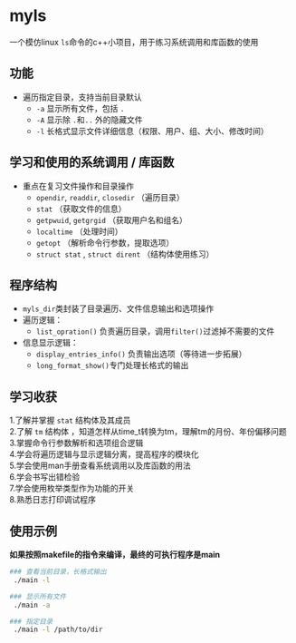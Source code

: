 # myls  
一个模仿linux `ls`命令的c++小项目，用于练习系统调用和库函数的使用  
  
## 功能  
- 遍历指定目录，支持当前目录默认
    - `-a` 显示所有文件，包括 `.`  
    - `-A` 显示除 `.`和`..` 外的隐藏文件
    - `-l` 长格式显示文件详细信息（权限、用户、组、大小、修改时间）

## 学习和使用的系统调用 / 库函数   
- 重点在复习文件操作和目录操作 
    - `opendir`, `readdir`, `closedir` （遍历目录）
    - `stat` （获取文件的信息）
    - `getpwuid`, `getgrgid` （获取用户名和组名）
    - `localtime` （处理时间）
    - `getopt` （解析命令行参数，提取选项）
    - `struct stat` , `struct dirent` （结构体使用练习）  

## 程序结构   
- `myls_dir`类封装了目录遍历、文件信息输出和选项操作  
- 遍历逻辑：  
    - `list_opration()` 负责遍历目录，调用`filter()`过滤掉不需要的文件  
- 信息显示逻辑：
    - `display_entries_info()` 负责输出选项（等待进一步拓展）
    - `long_format_show()`专门处理长格式的输出


## 学习收获  
1.了解并掌握 `stat` 结构体及其成员  
2.了解 `tm` 结构体 ，知道怎样从time_t转换为tm，理解tm的月份、年份偏移问题     
3.掌握命令行参数解析和选项组合逻辑   
4.学会将遍历逻辑与显示逻辑分离，提高程序的模块化   
5.学会使用man手册查看系统调用以及库函数的用法   
6.学会书写出错检验   
7.学会使用枚举类型作为功能的开关   
8.熟悉日志打印调试程序  

## 使用示例  
**如果按照makefile的指令来编译，最终的可执行程序是main**  
```bash
### 查看当前目录，长格式输出  
 ./main -l

### 显示所有文件  
 ./main -a  

### 指定目录  
 ./main -l /path/to/dir


